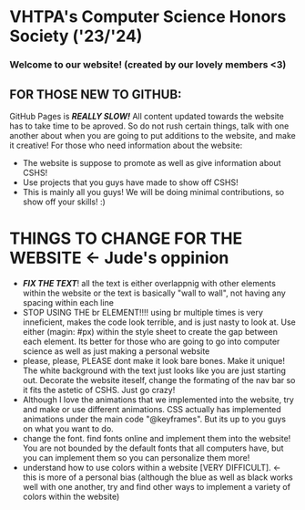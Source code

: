 # VHTPA's Computer Science Honors Society ('23/'24)

### Welcome to our website! (created by our lovely members <3)

## FOR THOSE NEW TO GITHUB:

GitHub Pages is ***REALLY SLOW!*** All content updated towards the website has to take time to be aproved. So do not rush certain things, talk with one another about when you are going to put additions to the website, and make it creative! For those who need information about the website:
- The website is suppose to promote as well as give information about CSHS!
- Use projects that you guys have made to show off CSHS!
- This is mainly all you guys! We will be doing minimal contributions, so show off your skills! :)

# THINGS TO CHANGE FOR THE WEBSITE <- Jude's oppinion

- ***FIX THE TEXT***! all the text is either overlappnig with other elements within the website or the text is basically "wall to wall", not having any spacing within each line
- STOP USING THE br ELEMENT!!!! using br multiple times is very inneficient, makes the code look terrible, and is just nasty to look at. Use either (magin: #px) within the style sheet to create the gap between each element. Its better for those who are going to go into computer science as well as just making a personal website
- please, please, PLEASE dont make it look bare bones. Make it unique! The white background with the text just looks like you are just starting out. Decorate the website iteself, change the formating of the nav bar so it fits the astetic of CSHS. Just go crazy!
- Although I love the animations that we implemented into the website, try and make or use different animations. CSS actually has implemented animations under the main code "@keyframes". But its up to you guys on what you want to do.
- change the font. find fonts online and implement them into the website! You are not bounded by the default fonts that all computers have, but you can implement them so you can personalize them more!
- understand how to use colors within a website [VERY DIFFICULT]. <- this is more of a personal bias (although the blue as well as black works well with one another, try and find other ways to implement a variety of colors within the website)

